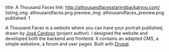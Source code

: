 title: A Thousand Faces
link: http://athousandfacesstaringbackatyou.com/
listing_img: athousandfaces.png
preview_img: athousandfaces_preview.png
published: 1

A Thousand Faces is a website where you can have your portrait published, drawn by [José Cardoso](http://zecardoso.com/) (project author). I designed the website and developed both the backend and frontend. It contains an adapted CMS, a simple webstore, a forum and user pages. Built with [Drupal](http://drupal.org/).
